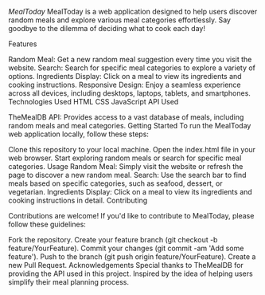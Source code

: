 *MealToday*
MealToday is a web application designed to help users discover random meals and explore various meal categories effortlessly. Say goodbye to the dilemma of deciding what to cook each day!

Features

Random Meal: Get a new random meal suggestion every time you visit the website.
Search: Search for specific meal categories to explore a variety of options.
Ingredients Display: Click on a meal to view its ingredients and cooking instructions.
Responsive Design: Enjoy a seamless experience across all devices, including desktops, laptops, tablets, and smartphones.
Technologies Used
HTML
CSS
JavaScript
API Used

TheMealDB API: Provides access to a vast database of meals, including random meals and meal categories.
Getting Started
To run the MealToday web application locally, follow these steps:

Clone this repository to your local machine.
Open the index.html file in your web browser.
Start exploring random meals or search for specific meal categories.
Usage
Random Meal: Simply visit the website or refresh the page to discover a new random meal.
Search: Use the search bar to find meals based on specific categories, such as seafood, dessert, or vegetarian.
Ingredients Display: Click on a meal to view its ingredients and cooking instructions in detail.
Contributing
 
Contributions are welcome! If you'd like to contribute to MealToday, please follow these guidelines:

Fork the repository.
Create your feature branch (git checkout -b feature/YourFeature).
Commit your changes (git commit -am 'Add some feature').
Push to the branch (git push origin feature/YourFeature).
Create a new Pull Request.
Acknowledgements
Special thanks to TheMealDB for providing the API used in this project.
Inspired by the idea of helping users simplify their meal planning process.

